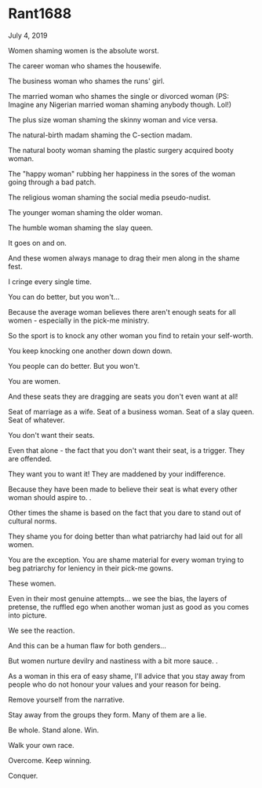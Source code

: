 # Rant1688


July 4, 2019

Women shaming women is the absolute worst.

The career woman who shames the housewife.

The business woman who shames the runs' girl.

The married woman who shames the single or divorced woman (PS: Imagine any Nigerian married woman shaming anybody though. Lol!)

The plus size woman shaming the skinny woman and vice versa. 

The natural-birth madam shaming the C-section madam.

The natural booty woman shaming the plastic surgery acquired booty woman.

The "happy woman" rubbing her happiness in the sores of the woman going through a bad patch.

The religious woman shaming the social media pseudo-nudist.

The younger woman shaming the older woman. 

The humble woman shaming the slay queen.

It goes on and on.

And these women always manage to drag their men along in the shame fest.

I cringe every single time. 

You can do better, but you won't...

Because the average woman believes there aren't enough seats for all women - especially in the pick-me ministry. 

So the sport is to knock any other woman you find to retain your self-worth.

You keep knocking one another down down down.

You people can do better. But you won't.

You are women.

And these seats they are dragging are seats you don't even want at all!

Seat of marriage as a wife.
Seat of a business woman.
Seat of a slay queen.
Seat of whatever.

You don't want their seats. 

Even that alone - the fact that you don't want their seat, is a trigger. They are offended.

They want you to want it! They are maddened by your indifference.

Because they have been made to believe their seat is what every other woman should aspire to.
.

Other times the shame is based on the fact that you dare to stand out of cultural norms.

They shame you for doing better than what patriarchy had laid out for all women.

You are the exception. You are shame material for every woman trying to beg patriarchy for leniency in their pick-me gowns. 

These women. 

Even in their most genuine attempts... we see the bias, the layers of pretense, the ruffled ego when another woman just as good as you comes into picture.

We see the reaction. 

And this can be a human flaw for both genders...

But women nurture devilry and nastiness with a bit more sauce.
.

As a woman in this era of easy shame, I'll advice that you stay away from people who do not honour your values and your reason for being.

Remove yourself from the narrative. 

Stay away from the groups they form. Many of them are a lie.

Be whole. Stand alone. Win. 

Walk your own race.

Overcome. Keep winning.

Conquer.